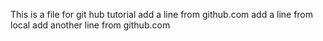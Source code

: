 This is a file for git hub tutorial
add a line from github.com
add a line from local
add another line from github.com
